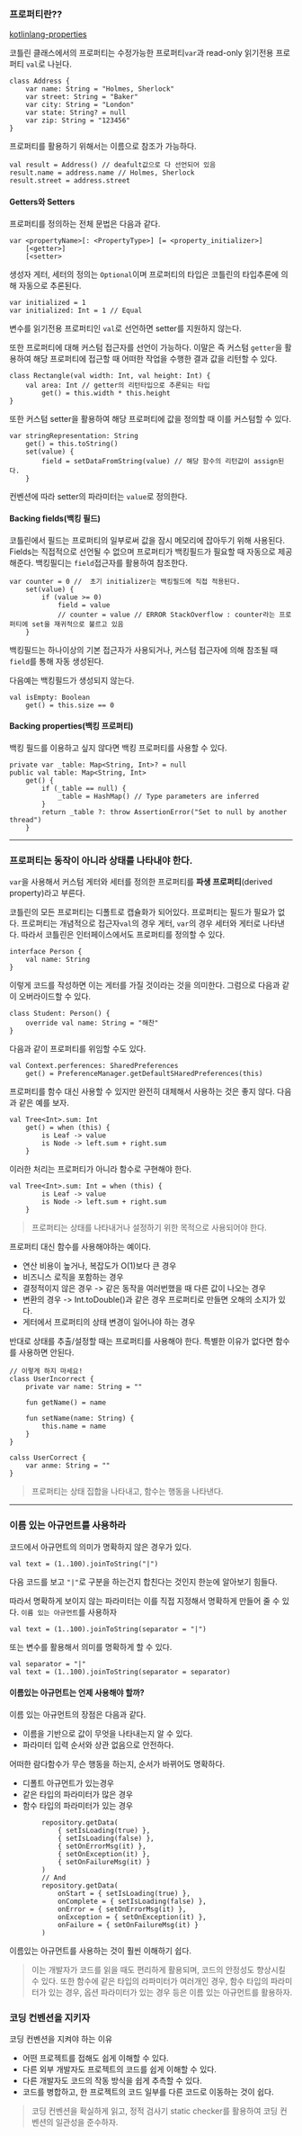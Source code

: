 
### 프로퍼티란??

[kotlinlang-properties](https://kotlinlang.org/docs/properties.html#backing-fields)

코틀린 클래스에서의 프로퍼티는 수정가능한 프로퍼티`var`과 read-only 읽기전용 프로퍼티 `val`로 나뉜다.
```
class Address {
    var name: String = "Holmes, Sherlock"
    var street: String = "Baker"
    var city: String = "London"
    var state: String? = null
    var zip: String = "123456"
}
```
프로퍼티를 활용하기 위해서는 이름으로 참조가 가능하다.
```
val result = Address() // deafult값으로 다 선언되어 있음
result.name = address.name // Holmes, Sherlock
result.street = address.street
```

#### Getters와 Setters

프로퍼티를 정의하는 전체 문법은 다음과 같다.

```
var <propertyName>[: <PropertyType>] [= <property_initializer>]
    [<getter>]
    [<setter>
```

생성자 게터, 세터의 정의는 `Optional`이며 프로퍼티의 타입은 코틀린의 타입추론에 의해 자동으로 추론된다.

```
var initialized = 1
var initialized: Int = 1 // Equal
```

변수를 읽기전용 프로퍼티인 `val`로 선언하면 setter를 지원하지 않는다.

또한 프로퍼티에 대해 커스텀 접근자를 선언이 가능하다. 이말은 즉 커스텀 `getter`을 활용하여 해당 프로퍼티에 접근할 때 어떠한 작업을 수행한 결과 값을 리턴할 수 있다.
```
class Rectangle(val width: Int, val height: Int) {
    val area: Int // getter의 리턴타입으로 추론되는 타입
        get() = this.width * this.height 
}
```

또한 커스텀 setter을 활용하여 해당 프로퍼티에 값을 정의할 때 이를 커스텀할 수 있다.
```
var stringRepresentation: String
    get() = this.toString()
    set(value) {
        field = setDataFromString(value) // 해당 함수의 리턴값이 assign된다.
    }
```
컨벤션에 따라 setter의 파라미터는 `value`로 정의한다.

#### Backing fields(백킹 필드)

코틀린에서 필드는 프로퍼티의 일부로써 값을 잠시 메모리에 잡아두기 위해 사용된다. Fields는 직접적으로 선언될 수 없으며 프로퍼티가 백킹필드가 필요할 때 자동으로 제공해준다. 백킹필디는 `field`접근자를 활용하여 참조한다.
```
var counter = 0 //  초기 initializer는 백킹필드에 직접 적용된다.
    set(value) {
        if (value >= 0)
            field = value
            // counter = value // ERROR StackOverflow : counter라는 프로퍼티에 set을 재귀적으로 불르고 있음
    }
```

백킹필드는 하나이상의 기본 접근자가 사용되거나, 커스텀 접근자에 의해 참조될 때 `field`를 통해 자동 생성된다.

다음예는 백킹필드가 생성되지 않는다.
```
val isEmpty: Boolean
    get() = this.size == 0
```

#### Backing properties(백킹 프로퍼티)

백킹 필드를 이용하고 싶지 않다면 백킹 프로퍼티를 사용할 수 있다.
```
private var _table: Map<String, Int>? = null
public val table: Map<String, Int>
    get() {
        if (_table == null) {
            _table = HashMap() // Type parameters are inferred
        }
        return _table ?: throw AssertionError("Set to null by another thread")
    }
```

---

### 프로퍼티는 동작이 아니라 상태를 나타내야 한다.

`var`을 사용해서 커스텀 게터와 세터를 정의한 프로퍼티를 **파생 프로퍼티**(derived property)라고 부른다.

코틀린의 모든 프로퍼티는 디폴트로 캡슐화가 되어있다. 
프로퍼티는 필드가 필요가 없다. 프로퍼티는 개념적으로 접근자`val`의 경우 게터, `var`의 경우 세터와 게터로 나타낸다. 따라서 코틀린은 인터페이스에서도 프로퍼티를 정의할 수 있다.
```
interface Person {
	val name: String
}
```
이렇게 코드를 작성하면 이는 게터를 가질 것이라는 것을 의미한다. 그럼으로 다음과 같이 오버라이드할 수 있다.
```
class Student: Person() {
	override val name: String = "해찬"
}
```
다음과 같이 프로퍼티를 위임할 수도 있다.

```
val Context.perferences: SharedPreferences
	get() = PreferenceManager.getDefaultSHaredPreferences(this)
```

프로퍼티를 함수 대신 사용할 수 있지만 완전히 대체해서 사용하는 것은 좋지 않다. 
다음과 같은 예를 보자.
```
val Tree<Int>.sum: Int
	get() = when (this) {
    	is Leaf -> value
        is Node -> left.sum + right.sum
    }
```
이러한 처리는 프로퍼티가 아니라 함수로 구현해야 한다.
```
val Tree<Int>.sum: Int = when (this) {
    	is Leaf -> value
        is Node -> left.sum + right.sum
    }
```
> 프로퍼티는 상태를 나타내거나 설정하기 위한 목적으로 사용되어야 한다.

프로퍼티 대신 함수를 사용해야하는 예이다.

* 연산 비용이 높거나, 복잡도가 O(1)보다 큰 경우
* 비즈니스 로직을 포함하는 경우
* 결정적이지 않은 경우 -> 같은 동작을 여러번했을 때 다른 값이 나오는 경우
* 변환의 경우 -> Int.toDouble()과 같은 경우 프로퍼티로 만들면 오해의 소지가 있다.
* 게터에서 프로퍼티의 상태 변경이 일어나야 하는 경우

반대로 상태를 추출/설정할 때는 프로퍼티를 사용해야 한다. 특별한 이유가 없다면 함수를 사용하면 안된다.

```
// 이렇게 하지 마세요!
class UserIncorrect {
	private var name: String = ""
    
    fun getName() = name
    
    fun setName(name: String) {
    	this.name = name
    }
}

calss UserCorrect {
	var anme: String = ""
}
```

> 프로퍼티는 상태 집합을 나타내고, 함수는 행동을 나타낸다.

---

### 이름 있는 아규먼트를 사용하라

코드에서 아규먼트의 의미가 명확하지 않은 경우가 있다.
```
val text = (1..100).joinToString("|")
```
다음 코드를 보고 `"|"`로 구분을 하는건지 합친다는 것인지 한눈에 알아보기 힘들다.

따라서 명확하게 보이지 않는 파라미터는 이를 직접 지정해서 명확하게 만들어 줄 수 있다. `이름 있는 아규먼트`를 사용하자

```
val text = (1..100).joinToString(separator = "|")
```
또는 변수를 활용해서 의미를 명확하게 할 수 있다.
```
val separator = "|"
val text = (1..100).joinToString(separator = separator)
```

#### 이름있는 아규먼트는 언제 사용해야 할까?

이름 있는 아규먼트의 장점은 다음과 같다.

* 이름을 기반으로 값이 무엇을 나타내는지 알 수 있다.
* 파라미터 입력 순서와 상관 없음으로 안전하다.

어떠한 람다함수가 무슨 행동을 하는지, 순서가 바뀌어도 명확하다.

* 디폴트 아규먼트가 있는경우
* 같은 타입의 파라미터가 많은 경우
* 함수 타입의 파라미터가 있는 경우
```
		repository.getData(
			{ setIsLoading(true) },
			{ setIsLoading(false) },
			{ setOnErrorMsg(it) },
			{ setOnException(it) },
			{ setOnFailureMsg(it) }
		)
        // And
		repository.getData(
			onStart = { setIsLoading(true) },
			onComplete = { setIsLoading(false) },
			onError = { setOnErrorMsg(it) },
			onException = { setOnException(it) },
			onFailure = { setOnFailureMsg(it) }
		)
```
이름있는 아규먼트를 사용하는 것이 훨씬 이해하기 쉽다. 

> 이는 개발자가 코드를 읽을 때도 편리하게 활용되며, 코드의 안정성도 향상시킬 수 있다. 또한 함수에 같은 타입의 라파미터가 여러개인 경우, 함수 타입의 파라미터가 있는 경우, 옵션 파라미터가 있는 경우 등은 이름 있는 아규먼트를 활용하자.


### 코딩 컨벤션을 지키자

코딩 컨벤션을 지켜야 하는 이유
* 어떤 프로젝트를 접해도 쉽게 이해할 수 있다.
* 다른 외부 개발자도 프로젝트의 코드를 쉽게 이해할 수 있다.
* 다른 개발자도 코드의 작동 방식을 쉽게 추측할 수 있다.
* 코드를 병합하고, 한 프로젝트의 코드 일부를 다른 코드로 이동하는 것이 쉽다.

> 코딩 컨벤션을 확실하게 읽고, 정적 검사기 static checker를 활용하여 코딩 컨벤션의 일관성을 준수하자.

